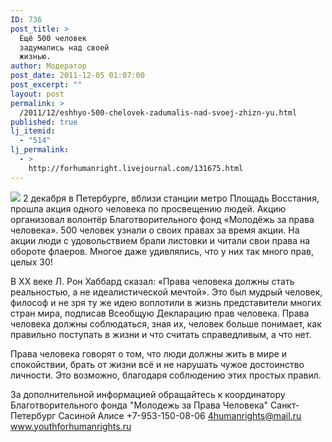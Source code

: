 ```yaml
---
ID: 736
post_title: >
  Ещё 500 человек
  задумались над своей
  жизнью.
author: Модератор
post_date: 2011-12-05 01:07:00
post_excerpt: ""
layout: post
permalink: >
  /2011/12/eshhyo-500-chelovek-zadumalis-nad-svoej-zhizn-yu.html
published: true
lj_itemid:
  - "514"
lj_permalink:
  - >
    http://forhumanright.livejournal.com/131675.html
---
```

<img src="http://cs5338.vk.com/u132145096/132409092/x_5b26039f.jpg" /> 2 декабря в Петербурге, вблизи станции метро Площадь Восстания, прошла акция одного человека по просвещению людей. Акцию организовал волонтёр Благотворительного фонд   «Молодёжь за права человека». 500 человек узнали о своих правах за время акции.
На акции люди с удовольствием брали листовки и читали свои права на обороте флаеров. Многое даже удивлялись, что у них так много прав, целых 30!

В ХХ веке Л. Рон Хаббард сказал: «Права человека должны стать реальностью, а не идеалистической мечтой». Это был мудрый человек, философ и не зря ту же идею воплотили в жизнь представители многих стран мира, подписав Всеобщую Декларацию прав человека. Права человека должны соблюдаться, зная их, человек больше понимает, как правильно поступать в жизни и что считать справедливым, а что нет. 

Права человека говорят о том, что люди должны жить в мире и спокойствии, брать от жизни всё и не нарушать чужое достоинство личности. Это возможно, благодаря соблюдению этих простых правил.

За дополнительной информацией обращайтесь к координатору
Благотворительного фонда
"Молодежь за Права Человека" Санкт-Петербург 
Сасиной Алисе 
+7-953-150-08-06 
4humanrights@mail.ru
www.youthforhumanrights.ru